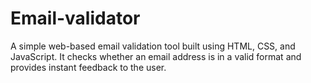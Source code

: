 # Email-validator
A simple web-based email validation tool built using HTML, CSS, and JavaScript. It checks whether an email address is in a valid format and provides instant feedback to the user.
